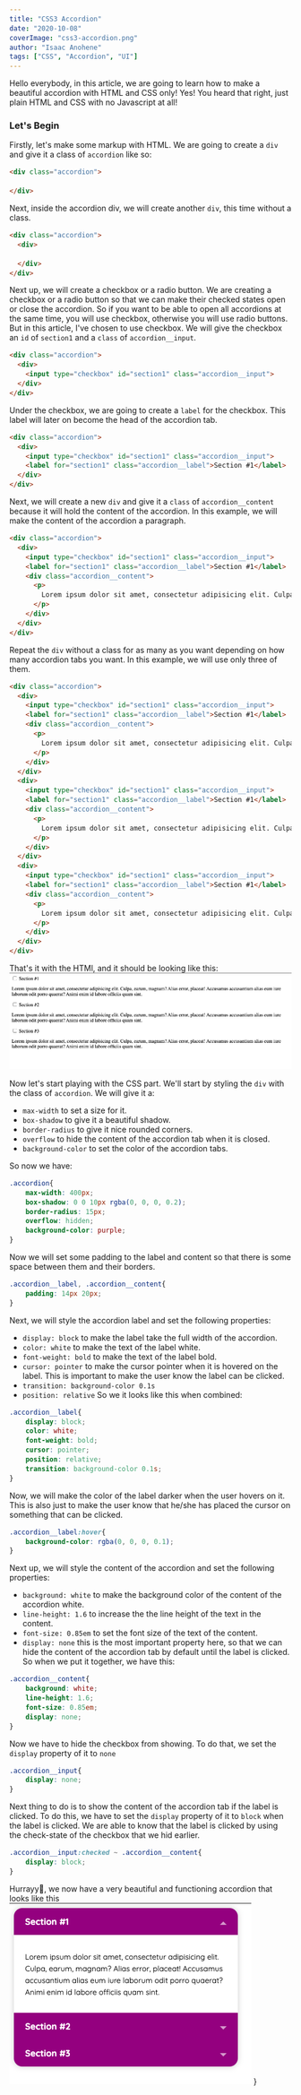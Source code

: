 ```yaml
---
title: "CSS3 Accordion"
date: "2020-10-08"
coverImage: "css3-accordion.png"
author: "Isaac Anohene"
tags: ["CSS", "Accordion", "UI"]
---
```


Hello everybody, in this article, we are going to learn how to make a beautiful accordion with HTML and CSS only! Yes! You heard that right, just plain HTML and CSS with no Javascript at all!

### Let's Begin

Firstly, let's make some markup with HTML. We are going to create a ```div``` and give it a class of ```accordion``` like so:
```html
<div class="accordion">

</div>
```
Next, inside the accordion div, we will create another ```div```, this time without a class.
```html
<div class="accordion">
  <div>
  
  </div>
</div>
```
Next up, we will create a checkbox or a radio button. We are creating a checkbox or a radio button so that we can make their checked states open or close the accordion. So if you want to be able to open all accordions at the same time, you will use checkbox, otherwise you will use radio buttons. But in this article, I've chosen to use checkbox.
We will give the checkbox an ```id``` of ```section1``` and a ```class``` of ```accordion__input```.
```html
<div class="accordion">
  <div>
    <input type="checkbox" id="section1" class="accordion__input">
  </div>
</div>
```
Under the checkbox, we are going to create a ```label``` for the checkbox. This label will later on become the head of the accordion tab.
```html
<div class="accordion">
  <div>
    <input type="checkbox" id="section1" class="accordion__input">
    <label for="section1" class="accordion__label">Section #1</label>
  </div>
</div>
```
Next, we will create a new ```div``` and give it a ```class``` of ```accordion__content``` because it will hold the content of the accordion. In this example, we will make the content of the accordion a paragraph.
```html
<div class="accordion">
  <div>
    <input type="checkbox" id="section1" class="accordion__input">
    <label for="section1" class="accordion__label">Section #1</label>
    <div class="accordion__content">
      <p>
        Lorem ipsum dolor sit amet, consectetur adipisicing elit. Culpa, earum, magnam? Alias error, placeat! Accusamus accusantium alias eum iure laborum odit porro quaerat? Animi enim id labore officiis quam sint.
      </p>
    </div>
  </div>
</div>
```
Repeat the ```div``` without a class for as many as you want depending on how many accordion tabs you want. In this example, we will use only three of them.
```html
<div class="accordion">
  <div>
    <input type="checkbox" id="section1" class="accordion__input">
    <label for="section1" class="accordion__label">Section #1</label>
    <div class="accordion__content">
      <p>
        Lorem ipsum dolor sit amet, consectetur adipisicing elit. Culpa, earum, magnam? Alias error, placeat! Accusamus accusantium alias eum iure laborum odit porro quaerat? Animi enim id labore officiis quam sint.
      </p>
    </div>
  </div>
  <div>
    <input type="checkbox" id="section1" class="accordion__input">
    <label for="section1" class="accordion__label">Section #1</label>
    <div class="accordion__content">
      <p>
        Lorem ipsum dolor sit amet, consectetur adipisicing elit. Culpa, earum, magnam? Alias error, placeat! Accusamus accusantium alias eum iure laborum odit porro quaerat? Animi enim id labore officiis quam sint.
      </p>
    </div>
  </div>
  <div>
    <input type="checkbox" id="section1" class="accordion__input">
    <label for="section1" class="accordion__label">Section #1</label>
    <div class="accordion__content">
      <p>
        Lorem ipsum dolor sit amet, consectetur adipisicing elit. Culpa, earum, magnam? Alias error, placeat! Accusamus accusantium alias eum iure laborum odit porro quaerat? Animi enim id labore officiis quam sint.
      </p>
    </div>
  </div>
</div>
```
That's it with the HTMl, and it should be looking like this:
![plain-html](plain-html.png)

Now let's start playing with the CSS part.
We'll start by styling the ```div``` with the class of ```accordion```.
We will give it a:
  - ```max-width``` to set a size for it.
  - ```box-shadow``` to give it a beautiful shadow.
  - ```border-radius``` to give it nice rounded corners.
  - ```overflow``` to hide the content of the accordion tab when it is closed.
  - ```background-color``` to set the color of the accordion tabs.

So now we have: 
```css
.accordion{
    max-width: 400px;
    box-shadow: 0 0 10px rgba(0, 0, 0, 0.2);
    border-radius: 15px;
    overflow: hidden;
    background-color: purple;
}
```
Now we will set some padding to the label and content so that there is some space between them and their borders.
```css
.accordion__label, .accordion__content{
    padding: 14px 20px;
}
```
Next, we will style the accordion label and set the following properties:
  - ```display: block``` to make the label take the full width of the accordion.
  - ```color: white``` to make the text of the label white.
  - ```font-weight: bold``` to make the text of the label bold.
  - ```cursor: pointer``` to make the cursor pointer when it is hovered on the label. This is important to make the user know the label can be clicked.
  - ```transition: background-color 0.1s```
  - ```position: relative```
So we it looks like this when combined:
```css
.accordion__label{
    display: block;
    color: white;
    font-weight: bold;
    cursor: pointer;
    position: relative;
    transition: background-color 0.1s;
}
```
Now, we will make the color of the label darker when the user hovers on it. This is also just to make the user know that he/she has placed the cursor on something that can be clicked.
```css
.accordion__label:hover{
    background-color: rgba(0, 0, 0, 0.1);
}
```
Next up, we will style the content of the accordion and set the following properties:
  - ```background: white``` to make the background color of the content of the accordion white.
  - ```line-height: 1.6``` to increase the the line height of the text in the content.
  - ```font-size: 0.85em``` to set the font size of the text of the content.
  - ```display: none``` this is the most important property here, so that we can hide the content of the accordion tab by default until the label is clicked.
So when we put it together, we have this:
```css
.accordion__content{
    background: white;
    line-height: 1.6;
    font-size: 0.85em;
    display: none;
}
```
Now we have to hide the checkbox from showing. To do that, we set the ```display``` property of it to ```none```
```css
.accordion__input{
    display: none;
}
```
Next thing to do is to show the content of the accordion tab if the label is clicked. To do this, we have to set the ```display``` property of it to ```block``` when the label is clicked. We are able to know that the label is clicked by using the check-state of the checkbox that we hid earlier.
```css
.accordion__input:checked ~ .accordion__content{
    display: block;
}
```
Hurrayy🎉, we now have a very beautiful and functioning accordion that looks like this
![css3-accordion](css3-accordion.png)
}
